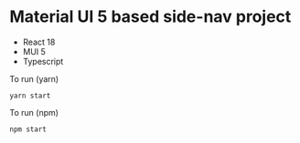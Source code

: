 # Material UI 5 based side-nav project

* React 18
* MUI 5
* Typescript

To run (yarn)
```
yarn start
```

To run (npm)
```
npm start
```